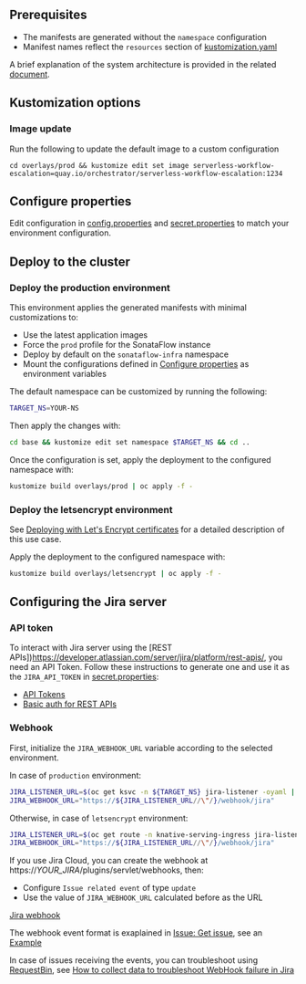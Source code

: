 ## Prerequisites
* The manifests are generated without the `namespace` configuration
* Manifest names reflect the `resources` section of [kustomization.yaml](./base/kustomization.yaml)

A brief explanation of the system architecture is provided in the related [document](./escalation.md).

## Kustomization options
### Image update
Run the following to update the default image to a custom configuration
```
cd overlays/prod && kustomize edit set image serverless-workflow-escalation=quay.io/orchestrator/serverless-workflow-escalation:1234
```

## Configure properties
Edit configuration in [config.properties](./overlays/prod/config.properties) and [secret.properties](./overlays/prod/secret.properties)
to match your environment configuration.

## Deploy to the cluster
### Deploy the production environment
This environment applies the generated manifests with minimal customizations to:
* Use the latest application images
* Force the `prod` profile for the SonataFlow instance
* Deploy by default on the `sonataflow-infra` namespace
* Mount the configurations defined in [Configure properties](#configure-properties) as environment variables

The default namespace can be customized by running the following:
```bash
TARGET_NS=YOUR-NS
```
Then apply the changes with:
```bash
cd base && kustomize edit set namespace $TARGET_NS && cd ..
```

Once the configuration is set, apply the deployment to the configured namespace with:
```bash
kustomize build overlays/prod | oc apply -f -
```
### Deploy the letsencrypt environment
See [Deploying with Let's Encrypt certificates](./letsencrypt.md) for a detailed description of this use case. 

Apply the deployment to the configured namespace with:
```bash
kustomize build overlays/letsencrypt | oc apply -f -
```

## Configuring the Jira server
### API token
To interact with Jira server using the [REST APIs])https://developer.atlassian.com/server/jira/platform/rest-apis/, you need an API Token.
Follow these instructions to generate one and use it as the `JIRA_API_TOKEN` in [secret.properties](./overlays/prod/secret.properties):
* [API Tokens](https://id.atlassian.com/manage-profile/security/api-tokens)
* [Basic auth for REST APIs](https://developer.atlassian.com/cloud/jira/platform/basic-auth-for-rest-apis/)

### Webhook
First, initialize the `JIRA_WEBHOOK_URL` variable according to the selected environment.

In case of `production` environment:
```bash
JIRA_LISTENER_URL=$(oc get ksvc -n ${TARGET_NS} jira-listener -oyaml | yq '.status.address.url')
JIRA_WEBHOOK_URL="https://${JIRA_LISTENER_URL//\"/}/webhook/jira"
```

Otherwise, in case of `letsencrypt` environment:
```bash
JIRA_LISTENER_URL=$(oc get route -n knative-serving-ingress jira-listener -oyaml | yq '.status.ingress[0].host')
JIRA_WEBHOOK_URL="https://${JIRA_LISTENER_URL//\"/}/webhook/jira"
```

If you use Jira Cloud, you can create the webhook at https://_YOUR_JIRA_/plugins/servlet/webhooks, then:
* Configure `Issue related event` of type `update`
* Use the value of `JIRA_WEBHOOK_URL` calculated before as the URL

[Jira webhook](../doc/webhook.png)

The webhook event format is exaplained in [Issue: Get issue](https://docs.atlassian.com/software/jira/docs/api/REST/9.11.0/#api/2/issue-getIssue),
see an [Example](https://jira.atlassian.com/rest/api/2/issue/JRA-2000)

In case of issues receiving the events, you can troubleshoot using [RequestBin](https://requestbin.com/), see [How to collect data to troubleshoot WebHook failure in Jira](https://confluence.atlassian.com/jirakb/how-to-collect-data-to-troubleshoot-webhook-failure-in-jira-397083035.html)
